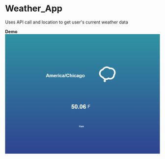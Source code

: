 # Weather_App
Uses API call and location to get user's current weather data

<b> Demo </b>
![](https://github.com/aaronzech/Weather_App/blob/main/Demo.gif)
